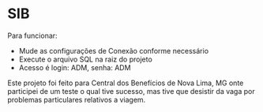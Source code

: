# SIB

Para funcionar:

* Mude as configurações de Conexão conforme necessário
* Execute o arquivo SQL na raiz do projeto
* Acesso é login: ADM, senha: ADM

Este projeto foi feito para Central dos Benefícios de Nova Lima, MG onte participei de um teste o qual tive sucesso, mas tive que desistir da vaga por problemas particulares relativos a viagem.